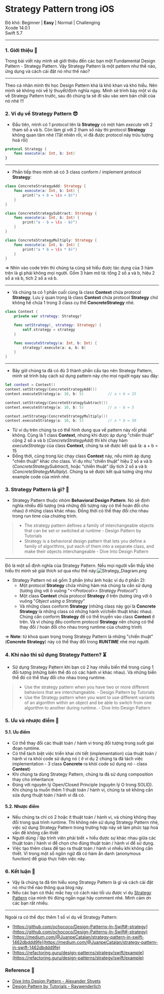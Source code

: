 # Strategy Pattern trong iOS

Độ khó: Beginner | **Easy** | Normal | Challenging\
Xcode 14.0.1\
Swift 5.7

***

### 1. Giới thiệu 👋 <a href="#_1-gioi-thieu--0" id="_1-gioi-thieu--0"></a>

Trong bài viết này mình sẽ giới thiệu đến các bạn một Fundamental Design Pattern - Strategy Pattern. Vậy Strategy Pattern là một pattern như thế nào, ứng dụng và cách cài đặt nó như thế nào?

***

Theo cá nhân mình thì học Design Pattern khá là khô khan và khó hiểu. Nên mình sẽ không nói về lý thuyết/định nghĩa ngay. Mình sẽ trình bày một ví dụ về Strategy Pattern trước, sau đó chúng ta sẽ đi sâu vào xem bản chất của nó nhé !!!

### 2. Ví dụ về Strategy Pattern 😎 <a href="#_2-vi-du-ve-strategy-pattern--1" id="_2-vi-du-ve-strategy-pattern--1"></a>

* Đầu tiên, mình có 1 protocol tên là **Strategy** có một hàm _execute_ với 2 tham số a và b. Còn làm gì với 2 tham số này thì protocol **Strategy** không quan tâm nhé (Tất nhiên rồi, vì đã được protocol này trừu tượng hoá rồi)

```swift
protocol Strategy {
    func execute(a: Int, b: Int)
}
```

***

* Phần tiếp theo mình sẽ có 3 class conform / implement protocol **Strategy**:

```swift
class ConcreteStrategyAdd: Strategy {
    func execute(a: Int, b: Int) {
        print("a + b = \(a + b)")
    }
}

class ConcreteStrategySubtract: Strategy {
    func execute(a: Int, b: Int) {
        print("a - b = \(a - b)")
    }
}

class ConcreteStrategyMultiply: Strategy {
    func execute(a: Int, b: Int) {
        print("a * b = \(a * b)")
    }
}
```

\=> Nhìn vào code trên thì chúng ta cũng sẽ hiểu được tác dụng của 3 hàm trên là gì phải không mọi người. Gồm 3 hàm mô tả: tổng 2 số a và b, hiệu 2 số a và b, tích 2 số a và b.

***

* Và chúng ta có 1 phần cuối cùng là class **Context** chứa protocol **Strategy**. Lưu ý quan trọng là class **Context** chứa protocol **Strategy** chứ không hề chứa 1 trong 3 class cụ thể **ConcreteStrategy** nhé.

```swift
class Context {
    private var strategy: Strategy?

    func setStrategy(_ strategy: Strategy) {
        self.strategy = strategy
    }

    func executeStrategy(a: Int, b: Int) {
        strategy?.execute(a: a, b: b)
    }
}
```

***

* Bây giờ chúng ta đã có đủ 3 thành phần cấu tạo nên Strategy Pattern, mình sẽ trình bày cách sử dụng pattern này cho mọi người ngay sau đây:

```swift
let context = Context()
context.setStrategy(ConcreteStrategyAdd())
context.executeStrategy(a: 10, b: 5)           // a + b = 15

context.setStrategy(ConcreteStrategySubtract())
context.executeStrategy(a: 10, b: 5)           // a - b = 5

context.setStrategy(ConcreteStrategyMultiply())
context.executeStrategy(a: 10, b: 5)           // a * b = 50
```

* Từ ví dụ trên chúng ta có thể hình dung qua về pattern này rồi phải không. Cùng là 1 class **Context**, nhưng khi được áp dụng "chiến thuật" cộng 2 số a và b (_ConcreteStrategyAdd_) thì khi chạy hàm _executeStrategy_ của class **Context**, chúng ta sẽ được kết quả là: a + b = 15
* Đồng thời, cũng trong lúc chạy class **Context** này, nếu mình áp dụng "chiến thuật" khác cho class. Ví dụ như "chiến thuật" hiệu 2 số a và b (_ConcreteStrategySubtract_), hoặc "chiến thuật" lấy tích 2 số a và b (_ConcreteStrategyMultiply_). Chúng ta sẽ được kết quả tương ứng như example code của mình nhé.

### 3. Strategy Pattern là gì? 🤔 <a href="#_3-strategy-pattern-la-gi--2" id="_3-strategy-pattern-la-gi--2"></a>

* Strategy Pattern thuộc nhóm **Behavioral Design Pattern**. Nó sẽ định nghĩa nhiều đối tượng (mà những đối tượng này có thể hoán đổi cho nhau) ở những class khác nhau. Đồng thời có thể thay đổi cho nhau trong run time của chương trình.

> * The strategy pattern defines a family of interchangeable objects that can be set or switched at runtime - Design Pattern by Tutorials
> * Strategy is a behavioral design pattern that lets you define a family of algorithms, put each of them into a separate class, and make their objects interchangeable - Dive Into Design Pattern

***

Đó là một số định nghĩa của Strategy Pattern. Nếu mọi người vẫn thấy khó hiểu thì mình sẽ giải thích sơ qua như thế này:![Strategy\_Diagram.png](https://images.viblo.asia/14e4e222-105a-4f6c-a2c0-95902d7eb24d.png)

* Strategy Pattern nó sẽ gồm 3 phần (như ảnh hoặc ví dụ ở phần 2):
  * Một protocol **Strategy** chứa những hàm mà chúng ta cần sử dụng (tương ứng với ô vuông "_<\<Protocol>> Strategy Protocol_")
  * Một class **Context** chứa protocol **Strategy** ở trên (tương ứng với ô vuông "_Object using a Strategy_"
  * Và những class conform **Strategy** (những class này gọi là **Concrete Strategy** là những class có những hành vi/chiến thuật khác nhau). Chúng cần conform **Strategy** để có thể truyền vào class **Context** ở trên. Và vì chúng đều conform protocol **Strategy** nên chúng có thể thay đổi / hoán đổi cho nhau trong runtime của chương trình\


\=> **Note**: từ khoá quan trọng trong Strategy Pattern là những "chiến thuật" (**Concrete Strategy**) này có thể thay đổi trong **RUNTIME** nhé mọi người.

### 4. Khi nào thì sử dụng Strategy Pattern? ⏳️ <a href="#_4-khi-nao-thi-su-dung-strategy-pattern--3" id="_4-khi-nao-thi-su-dung-strategy-pattern--3"></a>

* Sử dụng Strategy Pattern khi bạn có 2 hay nhiều biến thể trong cùng 1 đối tượng (những biến thể đó có các hành vi khác nhau). Và những biến thể đó có thể thay đổi cho nhau trong runtime.

> * Use the strategy pattern when you have two or more different behaviors that are interchangeable. - Design Pattern by Tutorials
> * Use the Strategy pattern when you want to use different variants of an algorithm within an object and be able to switch from one algorithm to another during runtime. - Dive Into Design Pattern

### 5. Ưu và nhược điểm 🤙 <a href="#_5-uu-va-nhuoc-diem--4" id="_5-uu-va-nhuoc-diem--4"></a>

#### 5.1. Ưu điểm <a href="#_51-uu-diem-5" id="_51-uu-diem-5"></a>

* Có thể thay đổi các thuật toán / hành vi trong đối tượng trong suốt giai đoạn runtime.
* Có thể tách biệt việc triển khai chi tiết (implementation) của thuật toán / hành vi ra khỏi code sử dụng nó ( ở ví dụ 2 chúng ta đã tách việc implementation - 3 class **Concrete** ra khỏi code sử dụng nó - class **Context**)
* Khi chúng ta dùng Strategy Pattern, chúng ta đã sử dụng composition thay cho inheritance
* Đúng với nguyên lý Open/Closed Principle (nguyên lý O trong SOLID). Khi chúng ta muốn thêm 1 thuật toán / hành vi, chúng ta sẽ không cần sửa dụng thuật toán / hành vi đã có.

#### 5.2. Nhược điểm <a href="#_52-nhuoc-diem-6" id="_52-nhuoc-diem-6"></a>

* Nếu chúng ta chỉ có 2 hoặc ít thuật toán / hành vi, và chúng không thay đổi trong quá trình runtime. Thì không nên sử dụng Strategy Pattern nhé, việc sử dụng Strategy Pattern trong trường hợp này sẽ làm phức tạp hoá vấn đề không cần thiết
* Người dùng / lập trình viên phải biết + hiểu được sự khác nhau giữa các thuật toán / hành vi để chọn cho đúng thuật toán / hành vi để sử dụng.
* Việc tạo thêm class để tạo ra thuật toán / hành vi nhiều khi không cần thiết. Vì trong một số ngôn ngữ đã có hàm ẩn danh (anonymous function) để giúp thực hiện việc này.

### 6. Kết luận 📔 <a href="#_6-ket-luan--7" id="_6-ket-luan--7"></a>

* Vậy là chúng ta đã tìm hiểu xong Strategy Pattern là gì và cách cài đặt nó như thế nào thông qua blog này.
* Nếu các bạn có thắc mắc hay có cách nào tối ưu được ví dụ [Strategy Pattern](https://gist.github.com/kien-hoang/5871f7c3f87980881680e08f84ed174d) của mình thì đừng ngần ngại hãy comment nhé. Mình cảm ơn các bạn rất nhiều.

***

Ngoài ra có thể đọc thêm 1 số ví dụ về Strategy Pattern:

* [https://github.com/ochococo/Design-Patterns-In-Swift#-strategy](https://github.com/ochococo/Design-Patterns-In-Swift#-strategy)
* [https://medium.com/@JuanpeCatalan/strategy-pattern-in-swift-1462dbddd9fe](https://medium.com/@JuanpeCatalan/strategy-pattern-in-swift-1462dbddd9fe)
* [https://refactoring.guru/design-patterns/strategy/swift/example](https://refactoring.guru/design-patterns/strategy/swift/example)

### Reference 🥳 <a href="#_reference--8" id="_reference--8"></a>

* [Dive Into Design Pattern - Alexander Shvets](https://refactoring.guru/design-patterns/book)
* [Design Pattern by Tutorials - Raywenderlich](https://www.kodeco.com/books/design-patterns-by-tutorials/v3.0)
